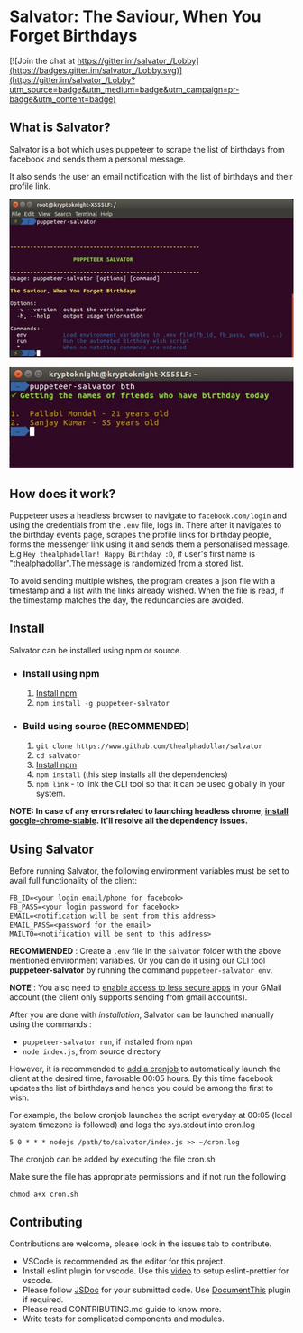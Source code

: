 # Salvator: The Saviour, When You Forget Birthdays

[![Join the chat at https://gitter.im/salvator_/Lobby](https://badges.gitter.im/salvator_/Lobby.svg)](https://gitter.im/salvator_/Lobby?utm_source=badge&utm_medium=badge&utm_campaign=pr-badge&utm_content=badge)

## What is Salvator?
Salvator is a bot which uses puppeteer to scrape the list of birthdays from facebook and sends them a personal
message.

It also sends the user an email notification with the list of birthdays and their profile link.

![puppeteer-salvator cli in action!!](screenshots/main.jpg)


![puppeteer-salvator cli in action!!](screenshots/Screenshot&#32;from&#32;2018-12-21&#32;21-08-43.jpeg)

## How does it work?
Puppeteer uses a headless browser to navigate to `facebook.com/login` and using the credentials from the `.env` file,
logs in. There after it navigates to the birthday events page, scrapes the profile links for birthday people, forms
the messenger link using it and sends them a personalised message.<br/>
E.g `Hey thealphadollar! Happy Birthday :D`, if user's first name is "thealphadollar".The message is randomized from a stored list.

To avoid sending multiple wishes, the program creates a json file with a timestamp and a list with the links already wished. When the file is read, if the timestamp matches the day, the redundancies are avoided.

## Install
Salvator can be installed using npm or source.

* ### Install using npm
    1. [Install npm](https://www.npmjs.com/get-npm)
    2. `npm install -g puppeteer-salvator`

* ### Build using source (**RECOMMENDED**)
    1. `git clone https://www.github.com/thealphadollar/salvator`
    2. `cd salvator`
    3. [Install npm](https://www.npmjs.com/get-npm)
    4. `npm install` (this step installs all the dependencies)
    5. `npm link` - to link the CLI tool so that it can be used globally in your system.

**NOTE: In case of any errors related to launching headless chrome, [install google-chrome-stable](https://www.linuxbabe.com/ubuntu/install-google-chrome-ubuntu-16-04-lts).
 It'll resolve all the dependency issues.**

## Using Salvator
Before running Salvator, the following environment variables must be set to avail full functionality of the client:
```$xslt
FB_ID=<your login email/phone for facebook>
FB_PASS=<your login password for facebook>
EMAIL=<notification will be sent from this address>
EMAIL_PASS=<password for the email>
MAILTO=<notification will be sent to this address>
```
**RECOMMENDED** : Create a `.env` file in the `salvator` folder with the above mentioned environment variables. Or you can do it using our CLI tool **puppeteer-salvator** by running the command `puppeteer-salvator env`.

**NOTE** : You also need to [enable access to less secure apps](https://support.google.com/a/answer/6260879?hl=en) in your GMail account (the
client only supports sending from gmail accounts).



After you are done with *installation*, Salvator can be launched manually using the commands :
- `puppeteer-salvator run`, if installed from npm 
- `node index.js`, from source directory

However, it is recommended to [add a cronjob](https://www.cyberciti.biz/faq/how-do-i-add-jobs-to-cron-under-linux-or-unix-oses/) to automatically launch the client at the desired time,
favorable 00:05 hours. By this time facebook updates the list of birthdays and hence you could be among the first to
 wish.

For example, the below cronjob launches the script everyday at 00:05 (local system timezone is followed) and logs the sys.stdout into cron.log
```
5 0 * * * nodejs /path/to/salvator/index.js >> ~/cron.log
```

The cronjob can be added by executing the file cron.sh

Make sure the file has appropriate permissions and if not run the following
```
chmod a+x cron.sh
```

## Contributing
Contributions are welcome, please look in the issues tab to contribute.
*   VSCode is recommended as the editor for this project.
*   Install eslint plugin for vscode. Use this [video][1] to setup eslint-prettier for vscode.
*   Please follow [JSDoc][3] for your submitted code. Use [DocumentThis][2] plugin      if required.
*   Please read CONTRIBUTING.md guide to know more.
*   Write tests for complicated components and modules.

[1]: https://www.youtube.com/watch?v=YIvjKId9m2c
[2]: https://marketplace.visualstudio.com/items?itemName=joelday.docthis
[3]: http://usejsdoc.org/
